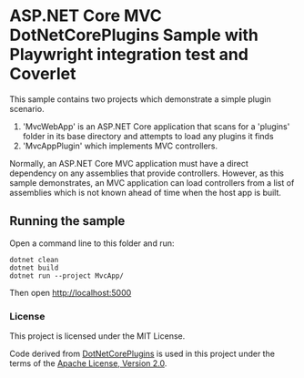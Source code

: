 ASP.NET Core MVC DotNetCorePlugins Sample with Playwright integration test and Coverlet
=======================

This sample contains two projects which demonstrate a simple plugin scenario.

1. 'MvcWebApp' is an ASP.NET Core application that scans for a 'plugins' folder in its base directory and attempts to load any plugins it finds
2. 'MvcAppPlugin' which implements MVC controllers.

Normally, an ASP.NET Core MVC application must have a direct dependency on any assemblies
that provide controllers. However, as this sample demonstrates, an MVC application
can load controllers from a list of assemblies which is not known ahead of time when the
host app is built.

## Running the sample

Open a command line to this folder and run:

```
dotnet clean
dotnet build
dotnet run --project MvcApp/
```

Then open <http://localhost:5000>

### License

This project is licensed under the MIT License.

Code derived from [DotNetCorePlugins](https://github.com/natemcmaster/DotNetCorePlugins) is used in this project under the terms of the [Apache License, Version 2.0](https://www.apache.org/licenses/LICENSE-2.0).